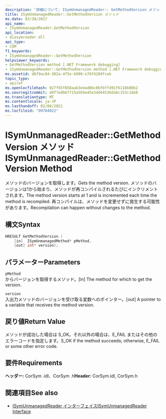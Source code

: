 ```yaml
---
description: '詳細について: ISymUnmanagedReader:: GetMethodVersion メソッド'
title: ISymUnmanagedReader::GetMethodVersion メソッド
ms.date: 03/30/2017
api_name:
- ISymUnmanagedReader.GetMethodVersion
api_location:
- diasymreader.dll
api_type:
- COM
f1_keywords:
- ISymUnmanagedReader::GetMethodVersion
helpviewer_keywords:
- GetMethodVersion method [.NET Framework debugging]
- ISymUnmanagedReader::GetMethodVersion method [.NET Framework debugging]
ms.assetid: d6f9ac84-302a-4f5e-b990-e76f4269fceb
topic_type:
- apiref
ms.openlocfilehash: 027f65f858aab3e4ad0bc0bfbffd91f6118b80b2
ms.sourcegitcommit: ddf7edb67715a5b9a45e3dd44536dabc153c1de0
ms.translationtype: MT
ms.contentlocale: ja-JP
ms.lasthandoff: 02/06/2021
ms.locfileid: "99764022"
---
```

# <a name="isymunmanagedreadergetmethodversion-method"></a><span data-ttu-id="e07da-103">ISymUnmanagedReader::GetMethodVersion メソッド</span><span class="sxs-lookup"><span data-stu-id="e07da-103">ISymUnmanagedReader::GetMethodVersion Method</span></span>

<span data-ttu-id="e07da-104">メソッドのバージョンを取得します。</span><span class="sxs-lookup"><span data-stu-id="e07da-104">Gets the method version.</span></span> <span data-ttu-id="e07da-105">メソッドのバージョンは1から始まり、メソッドが再コンパイルされるたびにインクリメントされます。</span><span class="sxs-lookup"><span data-stu-id="e07da-105">The method version starts at 1 and is incremented each time the method is recompiled.</span></span> <span data-ttu-id="e07da-106">再コンパイルは、メソッドを変更せずに発生する可能性があります。</span><span class="sxs-lookup"><span data-stu-id="e07da-106">Recompilation can happen without changes to the method.</span></span>  
  
## <a name="syntax"></a><span data-ttu-id="e07da-107">構文</span><span class="sxs-lookup"><span data-stu-id="e07da-107">Syntax</span></span>  
  
```cpp  
HRESULT GetMethodVersion (  
    [in]  ISymUnmanagedMethod* pMethod,  
    [out] int* version);  
```  
  
## <a name="parameters"></a><span data-ttu-id="e07da-108">パラメーター</span><span class="sxs-lookup"><span data-stu-id="e07da-108">Parameters</span></span>  

 `pMethod`  
 <span data-ttu-id="e07da-109">からバージョンを取得するメソッド。</span><span class="sxs-lookup"><span data-stu-id="e07da-109">[in] The method for which to get the version.</span></span>  
  
 `version`  
 <span data-ttu-id="e07da-110">入出力メソッドのバージョンを受け取る変数へのポインター。</span><span class="sxs-lookup"><span data-stu-id="e07da-110">[out] A pointer to a variable that receives the method version.</span></span>  
  
## <a name="return-value"></a><span data-ttu-id="e07da-111">戻り値</span><span class="sxs-lookup"><span data-stu-id="e07da-111">Return Value</span></span>  

 <span data-ttu-id="e07da-112">メソッドが成功した場合は S_OK。それ以外の場合は、E_FAIL またはその他のエラーコードを指定します。</span><span class="sxs-lookup"><span data-stu-id="e07da-112">S_OK if the method succeeds; otherwise, E_FAIL or some other error code.</span></span>  
  
## <a name="requirements"></a><span data-ttu-id="e07da-113">要件</span><span class="sxs-lookup"><span data-stu-id="e07da-113">Requirements</span></span>  

 <span data-ttu-id="e07da-114">**ヘッダー:** CorSym .idl、CorSym .h</span><span class="sxs-lookup"><span data-stu-id="e07da-114">**Header:** CorSym.idl, CorSym.h</span></span>  
  
## <a name="see-also"></a><span data-ttu-id="e07da-115">関連項目</span><span class="sxs-lookup"><span data-stu-id="e07da-115">See also</span></span>

- [<span data-ttu-id="e07da-116">ISymUnmanagedReader インターフェイス</span><span class="sxs-lookup"><span data-stu-id="e07da-116">ISymUnmanagedReader Interface</span></span>](isymunmanagedreader-interface.md)
